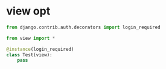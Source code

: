 # view opt

```python
from django.contrib.auth.decorators import login_required

from view import *

@instance(login_required)
class Test(view):
    pass

```